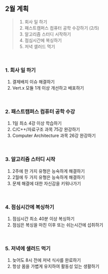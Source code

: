 

## 2월 계획
> 1. 회사 일 하기
> 2. 패스트캠퍼스 컴퓨터 공학 수강하기 (2/5)
> 3. 알고리즘 스터디 시작하기
> 4. 점심시간에 복싱하기
> 5. 저녁 샐러드 먹기

<br>

### 1. 회사 일 하기
1. 결제배치 이슈 해결하기
2. Vert.x 모듈 1개 이상 개선하고 배포하기

<br>

### 2. 패스트캠퍼스 컴퓨터 공학 수강

1. 1일 최소 4강 이상 학습하기
2. C/C++/자료구조 과목 75강 완강하기
3. Computer Architecture 과목 26강 완강하기

<br>

### 3. 알고리즘 스터디 시작

1. 2주에 한 가지 유형은 능숙하게 해결하기
2. 2월에 두 가지 유형은 능숙하게 해결하기
3. 문제 해결에 대한 자신감을 키워나가기 

<br>

### 4. 점심시간에 복싱하기

1. 점심시간 최소 40분 이상 복싱하기
2. 점심은 복싱을 마친 이후 또는 쉬는시간에 섭취하기

<br>

### 5. 저녁에 샐러드 먹기

1. 늦어도 8시 전에 저녁 식사를 완료하기
2. 항상 몸을 가볍게 유지하여 활동성 있는 생활하기

<br>